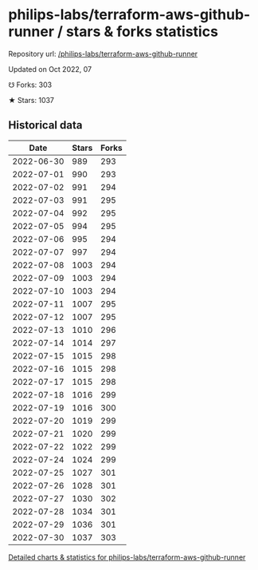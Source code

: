 # philips-labs/terraform-aws-github-runner / stars & forks statistics

Repository url: [/philips-labs/terraform-aws-github-runner](https://github.com/philips-labs/terraform-aws-github-runner)

Updated on Oct 2022, 07

☋ Forks: 303

★ Stars: 1037

## Historical data
| Date | Stars | Forks |
|------|-------|-------|
| 2022-06-30 | 989 | 293 | 
| 2022-07-01 | 990 | 293 | 
| 2022-07-02 | 991 | 294 | 
| 2022-07-03 | 991 | 295 | 
| 2022-07-04 | 992 | 295 | 
| 2022-07-05 | 994 | 295 | 
| 2022-07-06 | 995 | 294 | 
| 2022-07-07 | 997 | 294 | 
| 2022-07-08 | 1003 | 294 | 
| 2022-07-09 | 1003 | 294 | 
| 2022-07-10 | 1003 | 294 | 
| 2022-07-11 | 1007 | 295 | 
| 2022-07-12 | 1007 | 295 | 
| 2022-07-13 | 1010 | 296 | 
| 2022-07-14 | 1014 | 297 | 
| 2022-07-15 | 1015 | 298 | 
| 2022-07-16 | 1015 | 298 | 
| 2022-07-17 | 1015 | 298 | 
| 2022-07-18 | 1016 | 299 | 
| 2022-07-19 | 1016 | 300 | 
| 2022-07-20 | 1019 | 299 | 
| 2022-07-21 | 1020 | 299 | 
| 2022-07-22 | 1022 | 299 | 
| 2022-07-24 | 1024 | 299 | 
| 2022-07-25 | 1027 | 301 | 
| 2022-07-26 | 1028 | 301 | 
| 2022-07-27 | 1030 | 302 | 
| 2022-07-28 | 1034 | 301 | 
| 2022-07-29 | 1036 | 301 | 
| 2022-07-30 | 1037 | 303 | 


[Detailed charts & statistics for philips-labs/terraform-aws-github-runner](https://reviewgithub.com/rep/philips-labs/terraform-aws-github-runner)
